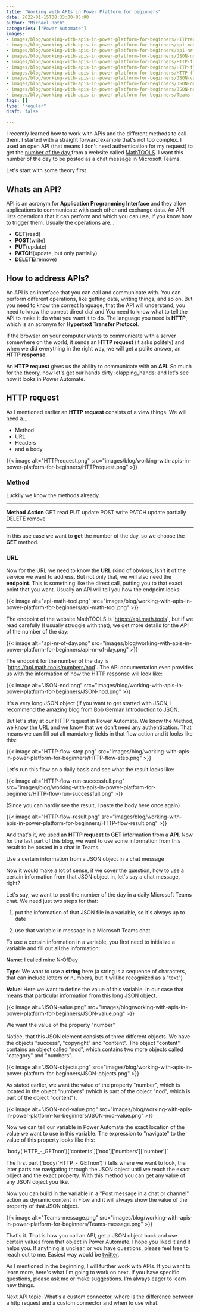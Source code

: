 ```yaml
---
title: "Working with APIs in Power Platform for beginners"
date: 2022-01-15T08:33:00-05:00
author: "Michael Roth"
categories: ["Power Automate"]
images:
- images/blog/working-with-apis-in-power-platform-for-beginners/HTTPrequest.png
- images/blog/working-with-apis-in-power-platform-for-beginners/api-math-tool.png
- images/blog/working-with-apis-in-power-platform-for-beginners/api-nr-of-day.png
- images/blog/working-with-apis-in-power-platform-for-beginners/JSON-nod.png
- images/blog/working-with-apis-in-power-platform-for-beginners/HTTP-flow-step.png
- images/blog/working-with-apis-in-power-platform-for-beginners/HTTP-flow-run-successfull.png
- images/blog/working-with-apis-in-power-platform-for-beginners/HTTP-flow-result.png
- images/blog/working-with-apis-in-power-platform-for-beginners/JSON-value.png
- images/blog/working-with-apis-in-power-platform-for-beginners/JSON-objects.png
- images/blog/working-with-apis-in-power-platform-for-beginners/JSON-nod-value.png
- images/blog/working-with-apis-in-power-platform-for-beginners/Teams-message.png
tags: []
type: "regular"
draft: false

---
```


I recently learned how to work with APIs and the different methods to
call them. I started with a straight forward example that\'s not too
complex. I used an open API (that means I don\'t need authentication for
my request) to get the [number of the
day ](https://math.tools/numbers/number-of-the-day/)from a website
called [MathTOOLS](https://math.tools/). I want this number of the day
to be posted as a chat message in Microsoft Teams.

Let\'s start with some theory first

## Whats an API?

API is an acronym for **Application Programming Interface** and they
allow applications to communicate with each other and exchange data. An
API lists operations that it can perform and which you can use, if you
know how to trigger them. Usually the operations are\...

- **GET**(read)
- **POST**(write)
- **PUT**(update)
- **PATCH**(update, but only partially)
- **DELETE**(remove)

## How to address APIs?

An API is an interface that you can call and communicate with. You can
perform different operations, like getting data, writing things, and so
on. But you need to know the correct language, that the API will
understand, you need to know the correct direct dial and You need to
know what to tell the API to make it do what you want it to do. The
language you need is **HTTP**, which is an acronym for **Hypertext
Transfer Protocol**.

If the browser on your computer wants to communicate with a server
somewhere on the world, it sends an **HTTP request** (it asks politely)
and when we did everything in the right way, we will get a polite
answer, an **HTTP response**.

An **HTTP request** gives us the ability to communicate with an **API**.
So much for the theory, now let\'s get our hands dirty :clapping_hands:
and let\'s see how it looks in Power Automate.

## HTTP request

As I mentioned earlier an **HTTP request** consists of a view things. We
will need a\...

- Method
- URL
- Headers
- and a body

{{< image alt="HTTPrequest.png" src="images/blog/working-with-apis-in-power-platform-for-beginners/HTTPrequest.png" >}}

### Method


Luckily we know the methods already.

  ------------ ------------------
  **Method**   **Action**
  GET          read
  PUT          update
  POST         write
  PATCH        update partially
  DELETE       remove
  ------------ ------------------

In this use case we want to **get** the number of the day, so we choose
the **GET** method.

### URL

Now for the URL we need to know the **URL** (kind of obvious, isn\'t it of the service we want to address. But
not only that, we will also need the **endpoint**. This is something
like the direct call, putting you to that exact point that you want.
Usually an API will tell you how the endpoint looks:

{{< image alt="api-math-tool.png" src="images/blog/working-with-apis-in-power-platform-for-beginners/api-math-tool.png" >}}

The endpoint of the website MathTOOLS is \`<https://api.math.tools>\`,
but if we read carefully (I usually struggle with that), we get more details for the API of the number
of the day:

{{< image alt="api-nr-of-day.png" src="images/blog/working-with-apis-in-power-platform-for-beginners/api-nr-of-day.png" >}}

The endpoint for the number of the day is
\`<https://api.math.tools/numbers/nod>\`. The API documentation even
provides us with the information of how the HTTP response will look
like:

{{< image alt="JSON-nod.png" src="images/blog/working-with-apis-in-power-platform-for-beginners/JSON-nod.png" >}}

It\'s a very long JSON object (if you want to get started with JSON, I
recommend the amazing blog from Bob German [Introduction to
JSON.](https://bob1german.com/2021/01/11/introduction-to-json/)

But let\'s stay at our HTTP request in Power Automate. We know the
Method, we know the URL and we know that we don\'t need any
authentication. That means we can fill out all mandatory fields in that
flow action and it looks like this:

{{< image alt="HTTP-flow-step.png" src="images/blog/working-with-apis-in-power-platform-for-beginners/HTTP-flow-step.png" >}}

Let\'s run this flow on a daily basis and see what the result looks
like:

{{< image alt="HTTP-flow-run-successfull.png" src="images/blog/working-with-apis-in-power-platform-for-beginners/HTTP-flow-run-successfull.png" >}}

(Since you can hardly see the result, I paste the body here once again)

{{< image alt="HTTP-flow-result.png" src="images/blog/working-with-apis-in-power-platform-for-beginners/HTTP-flow-result.png" >}}

And that\'s it, we used an **HTTP request** to **GET** information from
a **API**. Now for the last part of this blog, we want to use some
information from this result to be posted in a chat in Teams.

Use a certain information from a JSON object in a chat message

Now it would make a lot of sense, if we cover the question, how to use a
certain information from that JSON object in, let\'s say a chat message,
right?

Let\'s say, we want to post the number of the day in a daily Microsoft
Teams chat. We need just two steps for that:


1. put the information of that JSON file in a variable, so it\'s always
up to date

2. use that variable in message in a Microsoft Teams chat

To use a certain information in a variable, you first need to initialize
a variable and fill out all the information:

**Name**: I called mine NrOfDay

**Type**: We want to use a **string** here (a string is a sequence of
characters, that can include letters or numbers, but it will be
recognized as a \"text\")

**Value**: Here we want to define the value of this variable. In our
case that means that particular information from this long JSON object.

{{< image alt="JSON-value.png" src="images/blog/working-with-apis-in-power-platform-for-beginners/JSON-value.png" >}}

We want the value of the property \"number\"

Notice, that this JSON element consists of three different objects. We
have the objects \"success\", \"copyright\" and \"content\". The object
\"content\" contains an object called \"nod\", which contains two more
objects called \"category\" and \"numbers\".

{{< image alt="JSON-objects.png" src="images/blog/working-with-apis-in-power-platform-for-beginners/JSON-objects.png" >}}

As stated earlier, we want the value of the property \"number\", which
is located in the object \"numbers\" (which is part of the object
\"nod\", which is part of the object \"content\").

{{< image alt="JSON-nod-value.png" src="images/blog/working-with-apis-in-power-platform-for-beginners/JSON-nod-value.png" >}}

Now we can tell our variable in Power Automate the exact location of the
value we want to use in this variable. The expression to \"navigate\" to
the value of this property looks like this:

\`body(\'HTTP\_-\_GETnon\')\[\'contents\'\]\[\'nod\'\]\[\'numbers\'\]\[\'number\'\]\`

The first part (\`body(\'HTTP\_-\_GETnon\')\`) tells where we want to
look, the later parts are navigating through the JSON object until we
reach the exact object and the exact property. With this method you can
get any value of any JSON object you like.

Now you can build in the variable in a \"Post message in a chat or
channel\" action as dynamic content in Flow and it will always show the
value of the property of that JSON object.

{{< image alt="Teams-message.png" src="images/blog/working-with-apis-in-power-platform-for-beginners/Teams-message.png" >}}

That\'s it. That is how you call an API, get a JSON object back and use
certain values from that object in Power Automate. I hope you liked it
and it helps you. If anything is unclear, or you have questions, please
feel free to reach out to me. Easiest way would be
[twitter](https://twitter.com/MichaelRoth42).

As I mentioned in the beginning, I will further work with APIs. If you
want to learn more, here\'s what I\'m going to work on next. If you have
specific questions, please ask me or make suggestions. I\'m always eager
to learn new things.

Next API topic: What\'s a custom connector, where is the difference
between a http request and a custom connector and when to use what.